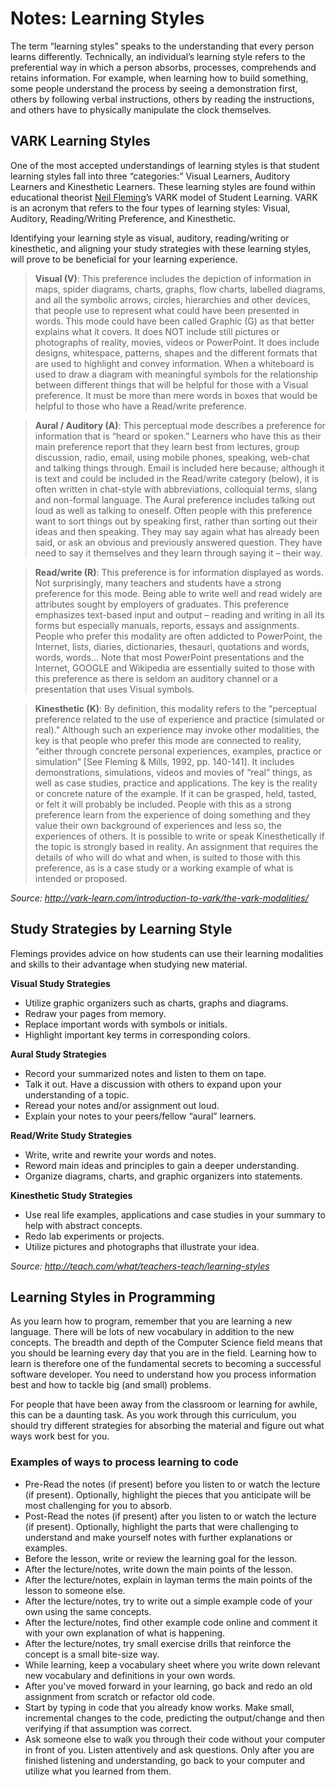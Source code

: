 # Notes: Learning Styles

The term “learning styles” speaks to the understanding that every person learns differently. Technically, an individual’s learning style refers to the preferential way in which a person absorbs, processes, comprehends and retains information. For example, when learning how to build something, some people understand the process by seeing a demonstration first, others by following verbal instructions, others by reading the instructions, and others have to physically manipulate the clock themselves.

## VARK Learning Styles

One of the most accepted understandings of learning styles is that student learning styles fall into three “categories:” Visual Learners, Auditory Learners and Kinesthetic Learners. These learning styles are found within educational theorist [Neil Fleming](https://en.wikipedia.org/wiki/Neil_Fleming)’s VARK model of Student Learning. VARK is an acronym that refers to the four types of learning styles: Visual, Auditory, Reading/Writing Preference, and Kinesthetic.

Identifying your learning style as visual, auditory, reading/writing or kinesthetic, and aligning your study strategies with these learning styles, will prove to be beneficial for your learning experience.

> **Visual (V)**:
This preference includes the depiction of information in maps, spider diagrams, charts, graphs, flow charts, labelled diagrams, and all the symbolic arrows, circles, hierarchies and other devices, that people use to represent what could have been presented in words. This mode could have been called Graphic (G) as that better explains what it covers. It does NOT include still pictures or photographs of reality, movies, videos or PowerPoint. It does include designs, whitespace, patterns, shapes and the different formats that are used to highlight and convey information. When a whiteboard is used to draw a diagram with meaningful symbols for the relationship between different things that will be helpful for those with a Visual preference. It must be more than mere words in boxes that would be helpful to those who have a Read/write preference.

> **Aural / Auditory (A)**:
This perceptual mode describes a preference for information that is “heard or spoken.” Learners who have this as their main preference report that they learn best from lectures, group discussion, radio, email, using mobile phones, speaking, web-chat and talking things through. Email is included here because; although it is text and could be included in the Read/write category (below), it is often written in chat-style with abbreviations, colloquial terms, slang and non-formal language. The Aural preference includes talking out loud as well as talking to oneself. Often people with this preference want to sort things out by speaking first, rather than sorting out their ideas and then speaking. They may say again what has already been said, or ask an obvious and previously answered question. They have need to say it themselves and they learn through saying it – their way.

> **Read/write (R)**:
This preference is for information displayed as words. Not surprisingly, many teachers and students have a strong preference for this mode. Being able to write well and read widely are attributes sought by employers of graduates. This preference emphasizes text-based input and output – reading and writing in all its forms but especially manuals, reports, essays and assignments. People who prefer this modality are often addicted to PowerPoint, the Internet, lists, diaries, dictionaries, thesauri, quotations and words, words, words… Note that most PowerPoint presentations and the Internet, GOOGLE and Wikipedia are essentially suited to those with this preference as there is seldom an auditory channel or a presentation that uses Visual symbols.

> **Kinesthetic (K)**:
By definition, this modality refers to the “perceptual preference related to the use of experience and practice (simulated or real).” Although such an experience may invoke other modalities, the key is that people who prefer this mode are connected to reality, “either through concrete personal experiences, examples, practice or simulation” [See Fleming & Mills, 1992, pp. 140-141]. It includes demonstrations, simulations, videos and movies of “real” things, as well as case studies, practice and applications. The key is the reality or concrete nature of the example. If it can be grasped, held, tasted, or felt it will probably be included. People with this as a strong preference learn from the experience of doing something and they value their own background of experiences and less so, the experiences of others. It is possible to write or speak Kinesthetically if the topic is strongly based in reality. An assignment that requires the details of who will do what and when, is suited to those with this preference, as is a case study or a working example of what is intended or proposed.

_Source: http://vark-learn.com/introduction-to-vark/the-vark-modalities/_

## Study Strategies by Learning Style

Flemings provides advice on how students can use their learning modalities and skills to their advantage when studying new material.

**Visual Study Strategies**
+ Utilize graphic organizers such as charts, graphs and diagrams.
+ Redraw your pages from memory.
+ Replace important words with symbols or initials.
+ Highlight important key terms in corresponding colors.

**Aural Study Strategies**
+ Record your summarized notes and listen to them on tape.
+ Talk it out. Have a discussion with others to expand upon your understanding of a topic.
+ Reread your notes and/or assignment out loud.
+ Explain your notes to your peers/fellow “aural” learners.

**Read/Write Study Strategies**
+ Write, write and rewrite your words and notes.
+ Reword main ideas and principles to gain a deeper understanding.
+ Organize diagrams, charts, and graphic organizers into statements.

**Kinesthetic Study Strategies**
+ Use real life examples, applications and case studies in your summary to help with abstract concepts.
+ Redo lab experiments or projects.
+ Utilize pictures and photographs that illustrate your idea.

_Source: http://teach.com/what/teachers-teach/learning-styles_

## Learning Styles in Programming

As you learn how to program, remember that you are learning a new language. There will be lots of new vocabulary in addition to the new concepts. The breadth and depth of the Computer Science field means that you should be learning every day that you are in the field. Learning how to learn is therefore one of the fundamental secrets to becoming a successful software developer. You need to understand how you process information best and how to tackle big (and small) problems.

For people that have been away from the classroom or learning for awhile, this can be a daunting task. As you work through this curriculum, you should try different strategies for absorbing the material and figure out what ways work best for you.

### Examples of ways to process learning to code
+ Pre-Read the notes (if present) before you listen to or watch the lecture (if present). Optionally, highlight the pieces that you anticipate will be most challenging for you to absorb.
+ Post-Read the notes (if present) after you listen to or watch the lecture (if present). Optionally, highlight the parts that were challenging to understand and make yourself notes with further explanations or examples.
+ Before the lesson, write or review the learning goal for the lesson.
+ After the lecture/notes, write down the main points of the lesson.
+ After the lecture/notes, explain in layman terms the main points of the lesson to someone else.
+ After the lecture/notes, try to write out a simple example code of your own using the same concepts.
+ After the lecture/notes, find other example code online and comment it with your own explanation of what is happening.
+ After the lecture/notes, try small exercise drills that reinforce the concept is a small bite-size way.
+ While learning, keep a vocabulary sheet where you write down relevant new vocabulary and definitions in your own words.
+ After you've moved forward in your learning, go back and redo an old assignment from scratch or refactor old code.
+ Start by typing in code that you already know works. Make small, incremental changes to the code, predicting the output/change and then verifying if that assumption was correct.
+ Ask someone else to walk you through their code without your computer in front of you. Listen attentively and ask questions. Only after you are finished listening and understanding, go back to your computer and utilize what you learned from them.
